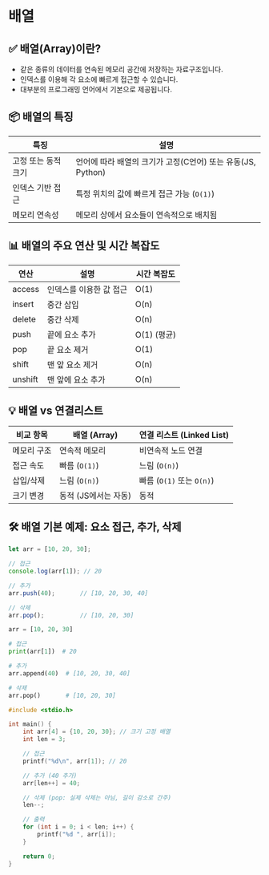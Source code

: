 # 배열

## ✅ 배열(Array)이란?
- 같은 종류의 데이터를 연속된 메모리 공간에 저장하는 자료구조입니다.
- 인덱스를 이용해 각 요소에 빠르게 접근할 수 있습니다.
- 대부분의 프로그래밍 언어에서 기본으로 제공됩니다.


## 📦 배열의 특징
| 특징             | 설명                                                       |
|------------------|------------------------------------------------------------|
| 고정 또는 동적 크기 | 언어에 따라 배열의 크기가 고정(C언어) 또는 유동(JS, Python) |
| 인덱스 기반 접근   | 특정 위치의 값에 빠르게 접근 가능 (`O(1)`)                 |
| 메모리 연속성      | 메모리 상에서 요소들이 연속적으로 배치됨                   |


## 📊 배열의 주요 연산 및 시간 복잡도
| 연산       | 설명                     | 시간 복잡도 |
|------------|--------------------------|--------------|
| access     | 인덱스를 이용한 값 접근  | O(1)         |
| insert     | 중간 삽입                | O(n)         |
| delete     | 중간 삭제                | O(n)         |
| push       | 끝에 요소 추가           | O(1) (평균)  |
| pop        | 끝 요소 제거             | O(1)         |
| shift      | 맨 앞 요소 제거          | O(n)         |
| unshift    | 맨 앞에 요소 추가        | O(n)         |


## 💡 배열 vs 연결리스트
| 비교 항목       | 배열 (Array)         | 연결 리스트 (Linked List) |
|------------------|----------------------|-----------------------------|
| 메모리 구조       | 연속적 메모리        | 비연속적 노드 연결         |
| 접근 속도         | 빠름 (`O(1)`)        | 느림 (`O(n)`)              |
| 삽입/삭제         | 느림 (`O(n)`)        | 빠름 (`O(1)` 또는 `O(n)`)  |
| 크기 변경         | 동적 (JS에서는 자동) | 동적                        |


## 🛠️ 배열 기본 예제: 요소 접근, 추가, 삭제
```js
let arr = [10, 20, 30];

// 접근
console.log(arr[1]); // 20

// 추가
arr.push(40);       // [10, 20, 30, 40]

// 삭제
arr.pop();          // [10, 20, 30]
```


```Python
arr = [10, 20, 30]

# 접근
print(arr[1])  # 20

# 추가
arr.append(40)  # [10, 20, 30, 40]

# 삭제
arr.pop()       # [10, 20, 30]
```

```c
#include <stdio.h>

int main() {
    int arr[4] = {10, 20, 30}; // 크기 고정 배열
    int len = 3;

    // 접근
    printf("%d\n", arr[1]); // 20

    // 추가 (40 추가)
    arr[len++] = 40;

    // 삭제 (pop: 실제 삭제는 아님, 길이 감소로 간주)
    len--;

    // 출력
    for (int i = 0; i < len; i++) {
        printf("%d ", arr[i]);
    }

    return 0;
}
```
